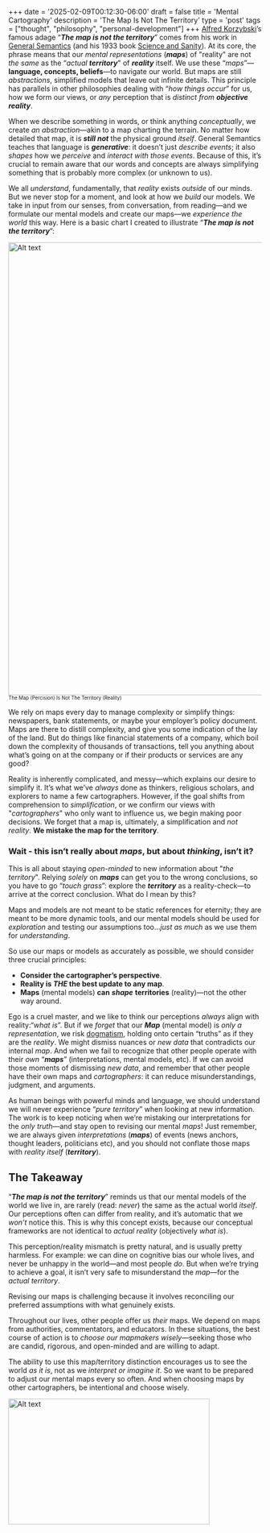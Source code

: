 +++
date = '2025-02-09T00:12:30-06:00'
draft = false
title = 'Mental Cartography'
description = 'The Map Is Not The Territory'
type = 'post'
tags = ["thought", "philosophy", "personal-development"]
+++
[Alfred Korzybski](https://en.wikipedia.org/wiki/Alfred_Korzybski)’s famous adage “_**The map is not the territory**_” comes from his work in [General Semantics](https://en.wikipedia.org/wiki/General_semantics) (and his 1933 book [Science and Sanity](https://en.wikipedia.org/wiki/Science_and_Sanity)). At its core, the phrase means that our *mental representations* (_**maps**_) of "reality" are not *the same* as the “*actual* ***territory***" of _**reality**_ itself. We use these “*maps*”—**language, concepts, beliefs**—to navigate our world. But maps are still *abstractions*, simplified models that leave out infinite details. This principle has parallels in other philosophies dealing with “*how things occur*” for us, how we form our views, or *any* perception that is *distinct from* _**objective reality**_.

When we describe something in words, or think anything *conceptually*, we create *an abstraction*—akin to a map charting the terrain. No matter how detailed that map, it is _**still not**_ the physical ground *itself*. General Semantics teaches that language is _**generative**_: it doesn’t just *describe events*; it also *shapes* how we *perceive* and *interact with those events*. Because of this, it’s crucial to remain aware that our words and concepts are always simplifying something that is probably more complex (or unknown to us).

We all *understand*, fundamentally, that *reality* exists *outside* of our minds.  But we never stop for a moment, and look at how we *build* our models.  We take in input from our senses, from conversation, from reading—and we formulate our mental models and create our maps—we *experience the world* this way.  Here is a basic chart I created to illustrate “_**The map is not the territory**_”:  

<img src="https://julianwest.me/Blog/posts/images/map-territory.jpg" alt="Alt text" width="800" height="900"> 
<small> <small>  The Map (Percision) Is Not The Territory (Reality)   </small> </small>

We rely on maps every day to manage complexity or simplify things: newspapers, bank statements, or maybe your employer’s policy document. Maps are there to distill complexity, and give you some indication of the lay of the land.  But do things like financial statements of a company, which boil down the complexity of thousands of transactions, tell you anything about what’s going on at the company or if their products or services are any good?  

Reality is inherently complicated, and messy—which explains our desire to simplify it.  It’s what we’ve *always* done as thinkers, religious scholars, and explorers to name a few cartographers. However, if the goal shifts from comprehension to *simplification*, or we confirm our views with "*cartographers*" who only want to influence us, we begin making poor decisions. We forget that a map is, ultimately, a simplification and *not reality*.  **We mistake the map for the territory**.  

### Wait - this isn’t really about *maps*, but about *thinking*, isn’t it?

This is all about staying *open-minded* to new information about "*the territory*".  Relying *solely* on _**maps**_ can get you to the wrong conclusions, so you have to go “*touch grass*”: explore the _**territory**_ as a reality-check—to arrive at the correct conclusion.  What do I mean by this?  

Maps and models are not meant to be static references for eternity; they are meant to be more dynamic tools, and our mental models should be used for *exploration* and testing our assumptions too...*just as much* as we use them for *understanding*.  

So use our maps or models as accurately as possible, we should consider three crucial principles:  

- **Consider the cartographer’s perspective**.  
- **Reality is *THE* the best update to any map**.  
- **Maps** (mental models) **can**  _**shape**_ **territories** (reality)—not the other way around.  

Ego is a cruel master, and we like to think our perceptions *always* align with reality:“*what is*”.  But if we *forget* that our _**Map**_ (mental model) is *only a representation*, we risk [dogmatism](https://en.wiktionary.org/wiki/dogmatism), holding onto certain “truths” as if they are the *reality*. We might dismiss nuances or *new data* that contradicts our internal *map*. And when we fail to recognize that other people operate with their *own* “_**maps**_” (interpretations, mental models, etc). If we can avoid those moments of dismissing *new data*, and remember that other people have their own maps and *cartographers*: it can reduce misunderstandings, judgment, and arguments.  

As human beings with powerful minds and language, we should understand we will never experience “*pure territory*” when looking at new information. The work is to keep noticing when we’re mistaking our interpretations for the *only truth*—and stay open to revising our mental *maps*!  Just remember, we are always given *interpretations* (***maps***) of events (news anchors, thought leaders, politicians etc), and you should not conflate those maps with *reality itself* (***territory***).

## The Takeaway

“_**The map is not the territory**_” reminds us that our mental models of the world we live in, are rarely (read: *never*) the same as the actual world *itself*. Our perceptions often can differ from reality, and it’s automatic that we *won’t* notice this. This is why this concept exists, because our conceptual frameworks are not identical to *actual reality* (objectively *what is*).  

This perception/reality mismatch is pretty natural, and is usually pretty harmless.  For example: we can dine on cognitive bias our whole lives, and never be unhappy in the world—and most people *do*.  But when we’re trying to achieve a goal, it isn’t very safe to misunderstand the *map*—for the *actual territory*.

Revising our maps is challenging because it involves reconciling our preferred assumptions with what genuinely exists. 

Throughout our lives, other people offer us *their* maps.  We depend on maps from authorities, commentators, and educators. In these situations, the best course of action is to *choose our mapmakers wisely*—seeking those who are candid, rigorous, and open-minded and are willing to adapt.

The ability to use this map/territory distinction encourages us to see the world *as it is*, not as we *interpret or imagine it*.  So we want to be prepared to adjust our mental maps every so often.  And when choosing maps by other cartographers, be intentional and choose wisely.  

<img src="https://julianwest.me/Blog/posts/images/MOR-diagram.jpg" alt="Alt text" width="400" height="250"> 